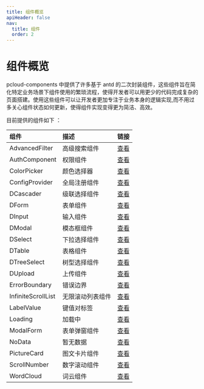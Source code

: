 ```yaml
---
title: 组件概览
apiHeader: false
nav:
  title: 组件
  order: 2
---
```


# 组件概览

pcloud-components 中提供了许多基于 antd 的二次封装组件，这些组件旨在简化特定业务场景下组件使用的繁琐流程，使得开发者可以用更少的代码完成复杂的页面搭建。使用这些组件可以让开发者更加专注于业务本身的逻辑实现,而不用过多关心组件状态如何更新，使得组件实现变得更为简洁、高效。

目前提供的组件如下 ：

| 组件               | 描述             | 链接                                    |
| :----------------- | :--------------- | :-------------------------------------- |
| AdvancedFilter     | 高级搜索组件     | [查看](/components/advanced-filter)     |
| AuthComponent      | 权限组件         | [查看](/components/auth-component)      |
| ColorPicker        | 颜色选择器       | [查看](/components/color-picker)        |
| ConfigProvider     | 全局注册组件     | [查看](/components/config-provider)     |
| DCascader          | 级联选择组件     | [查看](/components/d-cascader)          |
| DForm              | 表单组件         | [查看](/components/d-form)              |
| DInput             | 输入组件         | [查看](/components/d-input)             |
| DModal             | 模态框组件       | [查看](/components/d-modal)             |
| DSelect            | 下拉选择组件     | [查看](/components/d-select)            |
| DTable             | 表格组件         | [查看](/components/d-table)             |
| DTreeSelect        | 树型选择组件     | [查看](/components/d-tree-select)       |
| DUpload            | 上传组件         | [查看](/components/d-upload)            |
| ErrorBoundary      | 错误边界         | [查看](/components/error-boundary)      |
| InfiniteScrollList | 无限滚动列表组件 | [查看](/components/infinitescroll-list) |
| LabelValue         | 键值对标签       | [查看](/components/label-value)         |
| Loading            | 加载中           | [查看](/components/loading)             |
| ModalForm          | 表单弹窗组件     | [查看](/components/modal-form)          |
| NoData             | 暂无数据         | [查看](/components/no-data)             |
| PictureCard        | 图文卡片组件     | [查看](/components/picture-card)        |
| ScrollNumber       | 数字滚动组件     | [查看](/components/scroll-number)       |
| WordCloud          | 词云组件         | [查看](/components/word-cloud)          |

